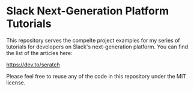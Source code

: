 # Slack Next-Generation Platform Tutorials

This repository serves the compelte project examples for my series of tutorials for developers on Slack's next-generation platform. You can find the list of the articles here:

https://dev.to/seratch

Please feel free to reuse any of the code in this repository under the MIT license.